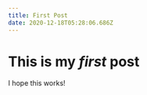 ```yaml
---
title: First Post
date: 2020-12-18T05:28:06.686Z
---
```

# This is my *first* post

I hope this works!